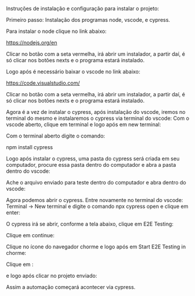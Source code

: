 Instruções de instalação e configuração para instalar o projeto:

Primeiro passo: Instalação dos programas node, vscode, e cypress.

Para instalar o node clique no link abaixo:

https://nodejs.org/en

Clicar no botão com a seta vermelha, irá abrir um instalador, a partir daí, é só clicar nos botões nexts e o programa estará instalado.


Logo após é necessário baixar o vscode no link abaixo:

https://code.visualstudio.com/

Clicar no botão com a seta vermelha, irá abrir um instalador, a partir daí, é só clicar nos botões nexts e o programa estará instalado.



Agora é a vez de instalar o cypress, após instalação do vscode, iremos no terminal do mesmo e instalaremos o cypress via terminal do vscode:
Com o vscode aberto, clique em terminal e logo após em new terminal:


Com o terminal aberto digite o comando: 


npm install cypress


Logo após instalar o cypress, uma pasta do cypress será criada em seu computador, procure essa pasta dentro do computador e abra a pasta dentro do vscode:


Ache o arquivo enviado para teste dentro do computador e abra dentro do vscode:


Agora podemos abrir o cypress. Entre novamente no terminal do vscode: Terminal -> New terminal e digite o comando npx cypress open e clique em enter:

 O cypress irá se abrir, conforme a tela abaixo, clique em E2E Testing:


Clique em continue:



Clique no ícone do navegador chorme e logo após em Start E2E Testing in chorme:



Clique em :



e logo após clicar no projeto enviado:


Assim a automação começará acontecer via cypress.
